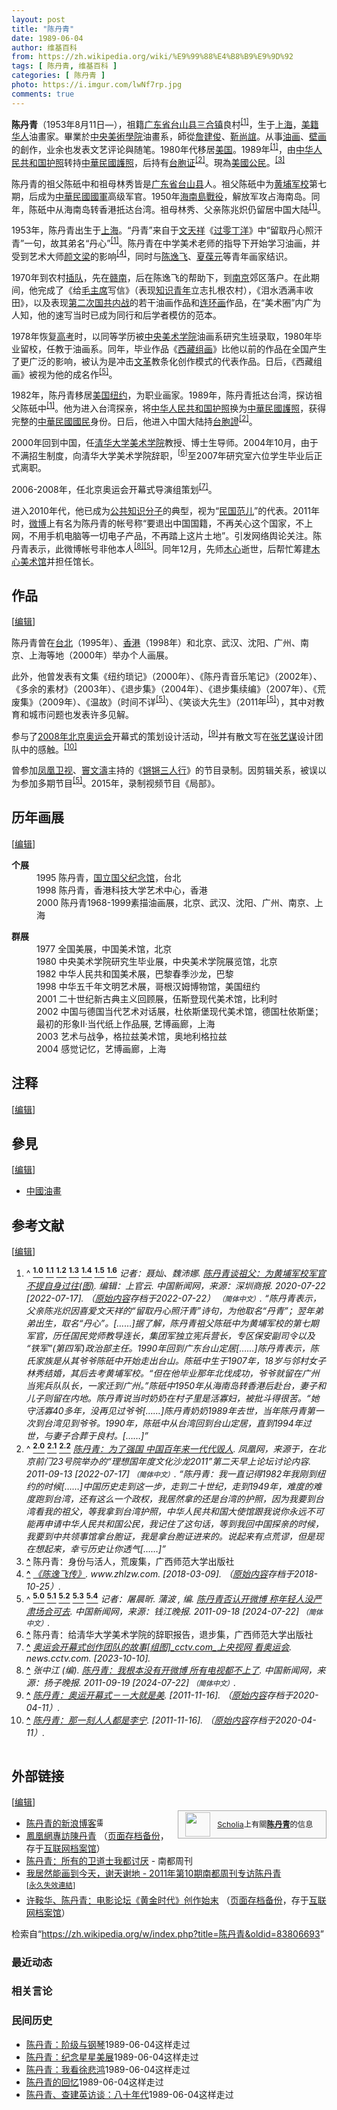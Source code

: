 ```yaml
---
layout: post
title: "陈丹青"
date: 1989-06-04
author: 维基百科
from: https://zh.wikipedia.org/wiki/%E9%99%88%E4%B8%B9%E9%9D%92
tags: [ 陈丹青, 维基百科 ]
categories: [ 陈丹青 ]
photo: https://i.imgur.com/lwNf7rp.jpg
comments: true
---
```

<div class="mw-content-ltr mw-parser-output" lang="zh" dir="ltr"><style data-mw-deduplicate="TemplateStyles:r83732082">.mw-parser-output .infobox-subbox{padding:0;border:none;margin:-3px;width:auto;min-width:100%;font-size:100%;clear:none;float:none;background-color:transparent}.mw-parser-output .infobox-3cols-child{margin:auto}.mw-parser-output .infobox .navbar{font-size:100%}body.skin-minerva .mw-parser-output .infobox-header,body.skin-minerva .mw-parser-output .infobox-subheader,body.skin-minerva .mw-parser-output .infobox-above,body.skin-minerva .mw-parser-output .infobox-title,body.skin-minerva .mw-parser-output .infobox-image,body.skin-minerva .mw-parser-output .infobox-full-data,body.skin-minerva .mw-parser-output .infobox-below{text-align:center}@media screen{html.skin-theme-clientpref-night .mw-parser-output .infobox-full-data:not(.notheme)>div:not(.notheme)[style]{background:#1f1f23!important;color:#f8f9fa}@media screen and (prefers-color-scheme:dark){html.skin-theme-clientpref-os .mw-parser-output .infobox-full-data:not(.notheme) div:not(.notheme){background:#1f1f23!important;color:#f8f9fa}}html.skin-theme-clientpref-night .mw-parser-output .infobox td div:not(.notheme)[style]{background:transparent!important;color:var(--color-base,#202122)}@media screen and (prefers-color-scheme:dark){html.skin-theme-clientpref-os .mw-parser-output .infobox td div:not(.notheme)[style]{background:transparent!important;color:var(--color-base,#202122)}}html.skin-theme-clientpref-night .mw-parser-output .infobox td div.NavHead:not(.notheme)[style]{background:transparent!important}}@media screen and (prefers-color-scheme:dark){html.skin-theme-clientpref-os .mw-parser-output .infobox td div.NavHead:not(.notheme)[style]{background:transparent!important}}@media(min-width:640px){body.skin--responsive .mw-parser-output .infobox-table{display:table!important}body.skin--responsive .mw-parser-output .infobox-table>caption{display:table-caption!important}body.skin--responsive .mw-parser-output .infobox-table>tbody{display:table-row-group}body.skin--responsive .mw-parser-output .infobox-table tr{display:table-row!important}body.skin--responsive .mw-parser-output .infobox-table th,body.skin--responsive .mw-parser-output .infobox-table td{padding-left:inherit;padding-right:inherit}}</style>
<p><b>陈丹青</b>（1953年8月11日<span class="useeditintro" title="Template:BLP editintro">—</span>），祖籍<a href="/wiki/%E5%B9%BF%E4%B8%9C%E7%9C%81" title="广东省">广东省</a><a href="/wiki/%E5%8F%B0%E5%B1%B1%E5%8E%BF" class="mw-redirect" title="台山县">台山县</a><a href="/wiki/%E4%B8%89%E5%90%88%E9%95%87_(%E5%8F%B0%E5%B1%B1%E5%B8%82)" title="三合镇 (台山市)">三合镇</a>良村<sup id="cite_ref-a1_1-2" class="reference"><a href="#cite_note-a1-1"><span class="cite-bracket">[</span>1<span class="cite-bracket">]</span></a></sup>，生于<a href="/wiki/%E4%B8%8A%E6%B5%B7" class="mw-redirect" title="上海">上海</a>，<a href="/wiki/%E5%8D%8E%E8%A3%94%E7%BE%8E%E5%9B%BD%E4%BA%BA" title="华裔美国人">美籍华人</a>油畫家。畢業於<a href="/wiki/%E4%B8%AD%E5%A4%AE%E7%BE%8E%E8%A1%93%E5%AD%B8%E9%99%A2" class="mw-redirect" title="中央美術學院">中央美術學院</a>油畫系，師從<a href="/wiki/%E8%A9%B9%E5%BB%BA%E4%BF%8A" title="詹建俊">詹建俊</a>、<a href="/wiki/%E9%9D%B3%E5%B0%9A%E8%AA%BC" class="mw-redirect" title="靳尚誼">靳尚誼</a>。从事<a href="/wiki/%E6%B2%B9%E7%94%BB" title="油画">油画</a>、<a href="/wiki/%E5%A3%81%E7%94%BB" class="mw-redirect" title="壁画">壁画</a>的創作，业余也发表文艺评论與随笔。1980年代移居<a href="/wiki/%E7%BE%8E%E5%9B%BD" title="美国">美国</a>。1989年<sup id="cite_ref-a1_1-3" class="reference"><a href="#cite_note-a1-1"><span class="cite-bracket">[</span>1<span class="cite-bracket">]</span></a></sup>，由<a href="/wiki/%E4%B8%AD%E5%8D%8E%E4%BA%BA%E6%B0%91%E5%85%B1%E5%92%8C%E5%9B%BD%E6%8A%A4%E7%85%A7" title="中华人民共和国护照">中华人民共和国护照</a>转持<a href="/wiki/%E4%B8%AD%E8%8F%AF%E6%B0%91%E5%9C%8B%E8%AD%B7%E7%85%A7" title="中華民國護照">中華民國護照</a>，后持有<a href="/wiki/%E5%8F%B0%E7%81%A3%E5%B1%85%E6%B0%91%E4%BE%86%E5%BE%80%E5%A4%A7%E9%99%B8%E9%80%9A%E8%A1%8C%E8%AD%89" title="台灣居民來往大陸通行證">台胞证</a><sup id="cite_ref-a2_2-1" class="reference"><a href="#cite_note-a2-2"><span class="cite-bracket">[</span>2<span class="cite-bracket">]</span></a></sup>。現為<a href="/wiki/%E7%BE%8E%E5%9B%BD%E5%85%AC%E6%B0%91" title="美国公民">美國公民</a>。<sup id="cite_ref-3" class="reference"><a href="#cite_note-3"><span class="cite-bracket">[</span>3<span class="cite-bracket">]</span></a></sup>
</p>
<meta property="mw:PageProp/toc">
<div class="mw-heading mw-heading2"></div>
<p>陈丹青的祖父陈砥中和祖母林秀皆是<a href="/wiki/%E5%B9%BF%E4%B8%9C%E7%9C%81" title="广东省">广东省</a><a href="/wiki/%E5%8F%B0%E5%B1%B1%E5%8E%BF" class="mw-redirect" title="台山县">台山县</a>人。祖父陈砥中为<a href="/wiki/%E9%BB%84%E5%9F%94%E5%86%9B%E6%A0%A1" class="mw-redirect" title="黄埔军校">黄埔军校</a>第七期，后成为<a href="/wiki/%E4%B8%AD%E8%8F%AF%E6%B0%91%E5%9C%8B%E5%9C%8B%E8%BB%8D" title="中華民國國軍">中華民國國軍</a>高级军官。1950年<a href="/wiki/%E6%B5%B7%E5%8D%97%E5%B3%B6%E6%88%B0%E5%BD%B9" title="海南島戰役">海南島戰役</a>，解放军攻占海南岛。同年，陈砥中从海南岛转香港抵达台湾。祖母林秀、父亲陈兆炽仍留居中国大陆<sup id="cite_ref-a1_1-4" class="reference"><a href="#cite_note-a1-1"><span class="cite-bracket">[</span>1<span class="cite-bracket">]</span></a></sup>。
</p><p>1953年，陈丹青出生于<a href="/wiki/%E4%B8%8A%E6%B5%B7" class="mw-redirect" title="上海">上海</a>。“丹青”来自于<a href="/wiki/%E6%96%87%E5%A4%A9%E7%A5%A5" title="文天祥">文天祥</a>《<a href="/wiki/%E8%BF%87%E9%9B%B6%E4%B8%81%E6%B4%8B" title="过零丁洋">过零丁洋</a>》中“留取丹心照汗青”一句，故其弟名“丹心”<sup id="cite_ref-a1_1-5" class="reference"><a href="#cite_note-a1-1"><span class="cite-bracket">[</span>1<span class="cite-bracket">]</span></a></sup>。陈丹青在中学美术老师的指导下开始学习油画，并受到艺术大师<a href="/wiki/%E9%A1%8F%E6%96%87%E6%A8%91" title="顏文樑">颜文梁</a>的影响<sup id="cite_ref-:0_4-0" class="reference"><a href="#cite_note-:0-4"><span class="cite-bracket">[</span>4<span class="cite-bracket">]</span></a></sup>，同时与<a href="/wiki/%E9%99%88%E9%80%B8%E9%A3%9E" title="陈逸飞">陈逸飞</a>、<a href="/w/index.php?title=%E5%A4%8F%E8%91%86%E5%85%83&amp;action=edit&amp;redlink=1" class="new" title="夏葆元（页面不存在）">夏葆元</a>等青年画家结识。
</p><p>1970年到农村<a href="/wiki/%E4%B8%8A%E5%B1%B1%E4%B8%8B%E9%84%89%E9%81%8B%E5%8B%95" class="mw-redirect" title="上山下鄉運動">插队</a>，先在<a href="/wiki/%E8%B5%A3%E5%8D%97" class="mw-redirect" title="赣南">赣南</a>，后在陈逸飞的帮助下，到<a href="/wiki/%E5%8D%97%E4%BA%AC" class="mw-redirect" title="南京">南京</a>郊区落户。在此期间，他完成了《给<a href="/wiki/%E6%AF%9B%E4%B8%BB%E5%B8%AD" class="mw-redirect" title="毛主席">毛主席</a>写信》（表现<a href="/wiki/%E7%9F%A5%E8%AF%86%E9%9D%92%E5%B9%B4" title="知识青年">知识青年</a>立志扎根农村），《泪水洒满丰收田》，以及表现<a href="/wiki/%E7%AC%AC%E4%BA%8C%E6%AC%A1%E5%9B%BD%E5%85%B1%E5%86%85%E6%88%98" title="第二次国共内战">第二次国共内战</a>的若干油画作品和<a href="/wiki/%E8%BF%9E%E7%8E%AF%E7%94%BB" title="连环画">连环画</a>作品，在“美术圈”内广为人知，他的速写当时已成为同行和后学者模仿的范本。
</p><p>1978年恢复<a href="/wiki/%E6%99%AE%E9%80%9A%E9%AB%98%E7%AD%89%E5%AD%A6%E6%A0%A1%E6%8B%9B%E7%94%9F%E5%85%A8%E5%9B%BD%E7%BB%9F%E4%B8%80%E8%80%83%E8%AF%95" title="普通高等学校招生全国统一考试">高考</a>时，以同等学历被<a href="/wiki/%E4%B8%AD%E5%A4%AE%E7%BE%8E%E6%9C%AF%E5%AD%A6%E9%99%A2" title="中央美术学院">中央美术学院</a>油画系研究生班录取，1980年毕业留校，任教于油画系。同年，毕业作品《<a href="/wiki/%E8%A5%BF%E8%97%8F%E7%BB%84%E7%94%BB" title="西藏组画">西藏组画</a>》比他以前的作品在全国产生了更广泛的影响，被认为是冲击<a href="/wiki/%E6%96%87%E9%9D%A9" class="mw-redirect" title="文革">文革</a>教条化创作模式的代表作品。日后，《西藏组画》被视为他的成名作<sup id="cite_ref-a3_5-0" class="reference"><a href="#cite_note-a3-5"><span class="cite-bracket">[</span>5<span class="cite-bracket">]</span></a></sup>。
</p><p>1982年，陈丹青移居<a href="/wiki/%E7%BE%8E%E5%9B%BD" title="美国">美国</a><a href="/wiki/%E7%BA%BD%E7%BA%A6" title="纽约">纽约</a>，为职业画家。1989年，陈丹青抵达台湾，探访祖父陈砥中<sup id="cite_ref-a1_1-6" class="reference"><a href="#cite_note-a1-1"><span class="cite-bracket">[</span>1<span class="cite-bracket">]</span></a></sup>。他为进入台湾探亲，将<a href="/wiki/%E4%B8%AD%E5%8D%8E%E4%BA%BA%E6%B0%91%E5%85%B1%E5%92%8C%E5%9B%BD%E6%8A%A4%E7%85%A7" title="中华人民共和国护照">中华人民共和国护照</a>换为<a href="/wiki/%E4%B8%AD%E8%8F%AF%E6%B0%91%E5%9C%8B%E8%AD%B7%E7%85%A7" title="中華民國護照">中華民國護照</a>，获得完整的<a href="/wiki/%E4%B8%AD%E8%8F%AF%E6%B0%91%E5%9C%8B%E5%9C%8B%E6%B0%91" title="中華民國國民">中華民國國民</a>身份。日后，他进入中国大陆持<a href="/wiki/%E5%8F%B0%E8%83%9E%E8%AD%89" class="mw-redirect" title="台胞證">台胞證</a><sup id="cite_ref-a2_2-2" class="reference"><a href="#cite_note-a2-2"><span class="cite-bracket">[</span>2<span class="cite-bracket">]</span></a></sup>。
</p><p>2000年回到中国，任<a href="/wiki/%E6%B8%85%E5%8D%8E%E5%A4%A7%E5%AD%A6%E7%BE%8E%E6%9C%AF%E5%AD%A6%E9%99%A2" title="清华大学美术学院">清华大学美术学院</a>教授、博士生导师。2004年10月，由于不满招生制度，向清华大学美术学院辞职，<sup id="cite_ref-6" class="reference"><a href="#cite_note-6"><span class="cite-bracket">[</span>6<span class="cite-bracket">]</span></a></sup>至2007年研究室六位学生毕业后正式离职。
</p><p>2006-2008年，任北京奥运会开幕式导演组策划<sup id="cite_ref-7" class="reference"><a href="#cite_note-7"><span class="cite-bracket">[</span>7<span class="cite-bracket">]</span></a></sup>。
</p><p>进入2010年代，他已成为<a href="/wiki/%E5%85%AC%E5%85%B1%E7%9F%A5%E8%AF%86%E5%88%86%E5%AD%90" title="公共知识分子">公共知识分子</a>的典型，视为“<a href="/wiki/%E6%B0%91%E5%9B%BD%E7%83%AD" title="民国热">民国范儿</a>”的代表。2011年时，<a href="/wiki/%E6%96%B0%E6%B5%AA%E5%BE%AE%E5%8D%9A" title="新浪微博">微博</a>上有名为陈丹青的帐号称“要退出中国国籍，不再关心这个国家，不上网，不用手机电脑等一切电子产品，不再踏上这片土地”。引发网络舆论关注。陈丹青表示，此微博帐号非他本人<sup id="cite_ref-8" class="reference"><a href="#cite_note-8"><span class="cite-bracket">[</span>8<span class="cite-bracket">]</span></a></sup><sup id="cite_ref-a3_5-1" class="reference"><a href="#cite_note-a3-5"><span class="cite-bracket">[</span>5<span class="cite-bracket">]</span></a></sup>。同年12月，先师<a href="/wiki/%E6%9C%A8%E5%BF%83" title="木心">木心</a>逝世，后帮忙筹建<a href="/wiki/%E6%9C%A8%E5%BF%83%E7%BE%8E%E6%9C%AF%E9%A6%86" title="木心美术馆">木心美术馆</a>并担任馆长。
</p>
<div class="mw-heading mw-heading2"><h2 id="作品"><span id=".E4.BD.9C.E5.93.81"></span>作品</h2><span class="mw-editsection"><span class="mw-editsection-bracket">[</span><a href="/w/index.php?title=%E9%99%88%E4%B8%B9%E9%9D%92&amp;action=edit&amp;section=2" title="编辑章节：作品"><span>编辑</span></a><span class="mw-editsection-bracket">]</span></span></div>
<p>陈丹青曾在<a href="/wiki/%E5%8F%B0%E5%8C%97" class="mw-redirect" title="台北">台北</a>（1995年）、<a href="/wiki/%E9%A6%99%E6%B8%AF" title="香港">香港</a>（1998年）和北京、武汉、沈阳、广州、南京、上海等地（2000年）举办个人画展。
</p><p>此外，他曾发表有文集《纽约琐记》（2000年）、《陈丹青音乐笔记》（2002年）、《多余的素材》（2003年）、《退步集》（2004年）、《退步集续编》（2007年）、《荒废集》（2009年）、《温故》（时间不详<sup id="cite_ref-a3_5-2" class="reference"><a href="#cite_note-a3-5"><span class="cite-bracket">[</span>5<span class="cite-bracket">]</span></a></sup>）、《笑谈大先生》（2011年<sup id="cite_ref-a3_5-3" class="reference"><a href="#cite_note-a3-5"><span class="cite-bracket">[</span>5<span class="cite-bracket">]</span></a></sup>），其中对教育和城市问题也发表许多见解。
</p><p>参与了<a href="/wiki/2008%E5%B9%B4%E5%8C%97%E4%BA%AC%E5%A5%A5%E8%BF%90%E4%BC%9A" class="mw-redirect" title="2008年北京奥运会">2008年北京奥运会</a>开幕式的策划设计活动，<sup id="cite_ref-:1_9-0" class="reference"><a href="#cite_note-:1-9"><span class="cite-bracket">[</span>9<span class="cite-bracket">]</span></a></sup>并有散文写在<a href="/wiki/%E5%BC%A0%E8%89%BA%E8%B0%8B" title="张艺谋">张艺谋</a>设计团队中的感触。<sup id="cite_ref-10" class="reference"><a href="#cite_note-10"><span class="cite-bracket">[</span>10<span class="cite-bracket">]</span></a></sup>
</p><p>曾参加<a href="/wiki/%E5%87%A4%E5%87%B0%E5%8D%AB%E8%A7%86" title="凤凰卫视">凤凰卫视</a>、<a href="/wiki/%E7%AB%87%E6%96%87%E6%BF%A4" title="竇文濤">竇文濤</a>主持的《<a href="/wiki/%E9%94%B5%E9%94%B5%E4%B8%89%E4%BA%BA%E8%A1%8C" title="锵锵三人行">锵锵三人行</a>》的节目录制。因剪辑关系，被误以为参加多期节目<sup id="cite_ref-a3_5-4" class="reference"><a href="#cite_note-a3-5"><span class="cite-bracket">[</span>5<span class="cite-bracket">]</span></a></sup>。2015年，录制视频节目《局部》。
</p>
<div class="mw-heading mw-heading2"><h2 id="历年画展"><span id=".E5.8E.86.E5.B9.B4.E7.94.BB.E5.B1.95"></span>历年画展</h2><span class="mw-editsection"><span class="mw-editsection-bracket">[</span><a href="/w/index.php?title=%E9%99%88%E4%B8%B9%E9%9D%92&amp;action=edit&amp;section=3" title="编辑章节：历年画展"><span>编辑</span></a><span class="mw-editsection-bracket">]</span></span></div>
<dl><dt><b>个展</b></dt>
<dd>1995 陈丹青，<a href="/wiki/%E5%9C%8B%E7%AB%8B%E5%9C%8B%E7%88%B6%E7%B4%80%E5%BF%B5%E9%A4%A8" title="國立國父紀念館">国立国父纪念馆</a>，台北</dd>
<dd>1998 陈丹青，香港科技大学艺术中心，香港</dd>
<dd>2000 陈丹青1968-1999素描油画展，北京、武汉、沈阳、广州、南京、上海</dd></dl>
<dl><dt><b>群展</b></dt>
<dd>1977 全国美展，中国美术馆，北京</dd>
<dd>1980 中央美术学院研究生毕业展，中央美术学院展览馆，北京</dd>
<dd>1982 中华人民共和国美术展，巴黎春季沙龙，巴黎</dd>
<dd>1998 中华五千年文明艺术展，哥根汉姆博物馆，美国纽约</dd>
<dd>2001 二十世纪新古典主义回顾展，伍斯登现代美术馆，比利时</dd>
<dd>2002 中国与德国当代艺术对话展，杜依斯堡现代美术馆，德国杜依斯堡；最初的形象Ⅱ·当代纸上作品展, 艺博画廊，上海</dd>
<dd>2003 艺术与战争，格拉兹美术馆，奥地利格拉兹</dd>
<dd>2004 感觉记忆，艺博画廊，上海</dd></dl>
<div class="mw-heading mw-heading2"><h2 id="注释"><span id=".E6.B3.A8.E9.87.8A"></span>注释</h2><span class="mw-editsection"><span class="mw-editsection-bracket">[</span><a href="/w/index.php?title=%E9%99%88%E4%B8%B9%E9%9D%92&amp;action=edit&amp;section=4" title="编辑章节：注释"><span>编辑</span></a><span class="mw-editsection-bracket">]</span></span></div>
<div id="references-NoteFoot"></div>
<div class="mw-heading mw-heading2"><h2 id="參見"><span id=".E5.8F.83.E8.A6.8B"></span>參見</h2><span class="mw-editsection"><span class="mw-editsection-bracket">[</span><a href="/w/index.php?title=%E9%99%88%E4%B8%B9%E9%9D%92&amp;action=edit&amp;section=5" title="编辑章节：參見"><span>编辑</span></a><span class="mw-editsection-bracket">]</span></span></div>
<ul><li><a href="/wiki/%E4%B8%AD%E5%9C%8B%E6%B2%B9%E7%95%AB" title="中國油畫">中國油畫</a></li></ul>
<div class="mw-heading mw-heading2"><h2 id="参考文献"><span id=".E5.8F.82.E8.80.83.E6.96.87.E7.8C.AE"></span>参考文献</h2><span class="mw-editsection"><span class="mw-editsection-bracket">[</span><a href="/w/index.php?title=%E9%99%88%E4%B8%B9%E9%9D%92&amp;action=edit&amp;section=6" title="编辑章节：参考文献"><span>编辑</span></a><span class="mw-editsection-bracket">]</span></span></div>
<div class="reflist columns references-column-count references-column-count-2" style="-moz-column-count: 2; -webkit-column-count: 2; column-count: 2; list-style-type: decimal;">
<ol class="references">
<li id="cite_note-a1-1"><span class="mw-cite-backlink">^ <a href="#cite_ref-a1_1-0"><sup><b>1.0</b></sup></a> <a href="#cite_ref-a1_1-1"><sup><b>1.1</b></sup></a> <a href="#cite_ref-a1_1-2"><sup><b>1.2</b></sup></a> <a href="#cite_ref-a1_1-3"><sup><b>1.3</b></sup></a> <a href="#cite_ref-a1_1-4"><sup><b>1.4</b></sup></a> <a href="#cite_ref-a1_1-5"><sup><b>1.5</b></sup></a> <a href="#cite_ref-a1_1-6"><sup><b>1.6</b></sup></a></span> <span class="reference-text"><cite class="citation web">记者：聂灿、魏沛娜. <a rel="nofollow" class="external text" href="https://web.archive.org/web/20220722065408/https://www.chinanews.com.cn/cul/2014/06-17/6288428.shtml">陈丹青谈祖父：为黄埔军校军官 不提自身过往(图)</a>. 编辑：上官云. 中国新闻网，来源：深圳商报. 2020-07-22 <span class="reference-accessdate"> [<span class="nowrap">2022-07-17</span>]</span>. （<a rel="nofollow" class="external text" href="https://www.chinanews.com.cn/cul/2014/06-17/6288428.shtml">原始内容</a>存档于2022-07-22） <span style="font-family: sans-serif; cursor: default; color:var(--color-subtle, #54595d); font-size: 0.8em; bottom: 0.1em; font-weight: bold;" title="连接到简体中文网页">（简体中文）</span>. <q>陈丹青表示，父亲陈兆炽因喜爱文天祥的“留取丹心照汗青”诗句，为他取名“丹青”；翌年弟弟出生，取名“丹心”。[……]据了解，陈丹青祖父陈砥中为黄埔军校的第七期军官，历任国民党师教导连长，集团军独立宪兵营长，专区保安副司令以及“铁军”(第四军)政治部主任。1990年回到广东台山定居[……]陈丹青表示，陈氏家族是从其爷爷陈砥中开始走出台山。陈砥中生于1907年，18岁与邻村女子林秀结婚，其后去考黄埔军校。“但在他毕业那年北伐成功，爷爷就留在广州当宪兵队队长，一家迁到广州。”陈砥中1950年从海南岛转香港后赴台，妻子和儿子则留在内地。陈丹青说当时奶奶在村子里是活寡妇，被批斗得很苦。“她守活寡40多年，没再见过爷爷[……]陈丹青奶奶1989年去世，当年陈丹青第一次到台湾见到爷爷。1990年，陈砥中从台湾回到台山定居，直到1994年过世，与妻子合葬于良村。[……]</q></cite><span title="ctx_ver=Z39.88-2004&amp;rfr_id=info%3Asid%2Fzh.wikipedia.org%3A%E9%99%88%E4%B8%B9%E9%9D%92&amp;rft.atitle=%E9%99%88%E4%B8%B9%E9%9D%92%E8%B0%88%E7%A5%96%E7%88%B6%EF%BC%9A%E4%B8%BA%E9%BB%84%E5%9F%94%E5%86%9B%E6%A0%A1%E5%86%9B%E5%AE%98+%E4%B8%8D%E6%8F%90%E8%87%AA%E8%BA%AB%E8%BF%87%E5%BE%80%28%E5%9B%BE%29&amp;rft.au=%E8%AE%B0%E8%80%85%EF%BC%9A%E8%81%82%E7%81%BF%E3%80%81%E9%AD%8F%E6%B2%9B%E5%A8%9C&amp;rft.date=2020-07-22&amp;rft.genre=unknown&amp;rft.jtitle=%E7%BC%96%E8%BE%91%EF%BC%9A%E4%B8%8A%E5%AE%98%E4%BA%91&amp;rft_id=https%3A%2F%2Fwww.chinanews.com.cn%2Fcul%2F2014%2F06-17%2F6288428.shtml&amp;rft_val_fmt=info%3Aofi%2Ffmt%3Akev%3Amtx%3Ajournal" class="Z3988"><span style="display:none;">&nbsp;</span></span></span>
</li>
<li id="cite_note-a2-2"><span class="mw-cite-backlink">^ <a href="#cite_ref-a2_2-0"><sup><b>2.0</b></sup></a> <a href="#cite_ref-a2_2-1"><sup><b>2.1</b></sup></a> <a href="#cite_ref-a2_2-2"><sup><b>2.2</b></sup></a></span> <span class="reference-text"><cite class="citation web"><a rel="nofollow" class="external text" href="http://culture.ifeng.com/huodong/special/lixiangguo/zuixinbaodao/detail_2011_09/13/9140786_11.shtml">陈丹青：为了强国 中国百年来一代代毁人</a>. 凤凰网，来源于，在北京前门23号院举办的“理想国年度文化沙龙2011”第二天早上论坛讨论内容. 2011-09-13 <span class="reference-accessdate"> [<span class="nowrap">2022-07-17</span>]</span> <span style="font-family: sans-serif; cursor: default; color:var(--color-subtle, #54595d); font-size: 0.8em; bottom: 0.1em; font-weight: bold;" title="连接到简体中文网页">（简体中文）</span>. <q>陈丹青：我一直记得1982年我刚到纽约的时候[……]中国历史走到这一步，走到二十世纪，走到1949年，难度的难度跑到台湾，还有这么一个政权，我居然拿的还是台湾的护照，因为我要到台湾看我的祖父，等我拿到台湾护照，中华人民共和国大使馆跟我说你永远不可能再申请中华人民共和国公民，我记住了这句话，等到我回中国探亲的时候，我要到中共领事馆拿台胞证，我是拿台胞证进来的。说起来有点荒谬，但是现在想起来，幸亏历史让你透气[……]</q></cite><span title="ctx_ver=Z39.88-2004&amp;rfr_id=info%3Asid%2Fzh.wikipedia.org%3A%E9%99%88%E4%B8%B9%E9%9D%92&amp;rft.btitle=%E9%99%88%E4%B8%B9%E9%9D%92%EF%BC%9A%E4%B8%BA%E4%BA%86%E5%BC%BA%E5%9B%BD+%E4%B8%AD%E5%9B%BD%E7%99%BE%E5%B9%B4%E6%9D%A5%E4%B8%80%E4%BB%A3%E4%BB%A3%E6%AF%81%E4%BA%BA&amp;rft.date=2011-09-13&amp;rft.genre=unknown&amp;rft.pub=%E5%87%A4%E5%87%B0%E7%BD%91%EF%BC%8C%E6%9D%A5%E6%BA%90%E4%BA%8E%EF%BC%8C%E5%9C%A8%E5%8C%97%E4%BA%AC%E5%89%8D%E9%97%A823%E5%8F%B7%E9%99%A2%E4%B8%BE%E5%8A%9E%E7%9A%84%E2%80%9C%E7%90%86%E6%83%B3%E5%9B%BD%E5%B9%B4%E5%BA%A6%E6%96%87%E5%8C%96%E6%B2%99%E9%BE%992011%E2%80%9D%E7%AC%AC%E4%BA%8C%E5%A4%A9%E6%97%A9%E4%B8%8A%E8%AE%BA%E5%9D%9B%E8%AE%A8%E8%AE%BA%E5%86%85%E5%AE%B9&amp;rft_id=http%3A%2F%2Fculture.ifeng.com%2Fhuodong%2Fspecial%2Flixiangguo%2Fzuixinbaodao%2Fdetail_2011_09%2F13%2F9140786_11.shtml&amp;rft_val_fmt=info%3Aofi%2Ffmt%3Akev%3Amtx%3Abook" class="Z3988"><span style="display:none;">&nbsp;</span></span></span>
</li>
<li id="cite_note-3"><span class="mw-cite-backlink"><b><a href="#cite_ref-3">^</a></b></span> <span class="reference-text">陈丹青：身份与活人，荒废集，广西师范大学出版社</span>
</li>
<li id="cite_note-:0-4"><span class="mw-cite-backlink"><b><a href="#cite_ref-:0_4-0">^</a></b></span> <span class="reference-text"><cite class="citation web"><a rel="nofollow" class="external text" href="https://web.archive.org/web/20181025000711/http://www.zhlzw.com/Item/67954.aspx">《陈逸飞传》</a>. www.zhlzw.com.  <span class="reference-accessdate"> [<span class="nowrap">2018-03-09</span>]</span>. （<a rel="nofollow" class="external text" href="http://www.zhlzw.com/Item/67954.aspx">原始内容</a>存档于2018-10-25）.</cite><span title="ctx_ver=Z39.88-2004&amp;rfr_id=info%3Asid%2Fzh.wikipedia.org%3A%E9%99%88%E4%B8%B9%E9%9D%92&amp;rft.atitle=%E3%80%8A%E9%99%88%E9%80%B8%E9%A3%9E%E4%BC%A0%E3%80%8B&amp;rft.genre=unknown&amp;rft.jtitle=www.zhlzw.com&amp;rft_id=http%3A%2F%2Fwww.zhlzw.com%2FItem%2F67954.aspx&amp;rft_val_fmt=info%3Aofi%2Ffmt%3Akev%3Amtx%3Ajournal" class="Z3988"><span style="display:none;">&nbsp;</span></span></span>
</li>
<li id="cite_note-a3-5"><span class="mw-cite-backlink">^ <a href="#cite_ref-a3_5-0"><sup><b>5.0</b></sup></a> <a href="#cite_ref-a3_5-1"><sup><b>5.1</b></sup></a> <a href="#cite_ref-a3_5-2"><sup><b>5.2</b></sup></a> <a href="#cite_ref-a3_5-3"><sup><b>5.3</b></sup></a> <a href="#cite_ref-a3_5-4"><sup><b>5.4</b></sup></a></span> <span class="reference-text"><cite class="citation web">记者：屠晨昕. 蒲波 , 编. <a rel="nofollow" class="external text" href="https://www.chinanews.com.cn/cul/2011/09-18/3335214.shtml">陈丹青否认开微博 称年轻人没严肃场合可去</a>. 中国新闻网，来源：钱江晚报. 2011-09-18 <span class="reference-accessdate"> [<span class="nowrap">2024-07-22</span>]</span> <span style="font-family: sans-serif; cursor: default; color:var(--color-subtle, #54595d); font-size: 0.8em; bottom: 0.1em; font-weight: bold;" title="连接到简体中文网页">（简体中文）</span>.</cite><span title="ctx_ver=Z39.88-2004&amp;rfr_id=info%3Asid%2Fzh.wikipedia.org%3A%E9%99%88%E4%B8%B9%E9%9D%92&amp;rft.au=%E8%AE%B0%E8%80%85%EF%BC%9A%E5%B1%A0%E6%99%A8%E6%98%95&amp;rft.btitle=%E9%99%88%E4%B8%B9%E9%9D%92%E5%90%A6%E8%AE%A4%E5%BC%80%E5%BE%AE%E5%8D%9A+%E7%A7%B0%E5%B9%B4%E8%BD%BB%E4%BA%BA%E6%B2%A1%E4%B8%A5%E8%82%83%E5%9C%BA%E5%90%88%E5%8F%AF%E5%8E%BB&amp;rft.date=2011-09-18&amp;rft.genre=unknown&amp;rft.pub=%E4%B8%AD%E5%9B%BD%E6%96%B0%E9%97%BB%E7%BD%91%EF%BC%8C%E6%9D%A5%E6%BA%90%EF%BC%9A%E9%92%B1%E6%B1%9F%E6%99%9A%E6%8A%A5&amp;rft_id=https%3A%2F%2Fwww.chinanews.com.cn%2Fcul%2F2011%2F09-18%2F3335214.shtml&amp;rft_val_fmt=info%3Aofi%2Ffmt%3Akev%3Amtx%3Abook" class="Z3988"><span style="display:none;">&nbsp;</span></span></span>
</li>
<li id="cite_note-6"><span class="mw-cite-backlink"><b><a href="#cite_ref-6">^</a></b></span> <span class="reference-text">陈丹青：给清华大学美术学院的辞职报告，退步集，广西师范大学出版社</span>
</li>
<li id="cite_note-7"><span class="mw-cite-backlink"><b><a href="#cite_ref-7">^</a></b></span> <span class="reference-text"><cite class="citation web"><a rel="nofollow" class="external text" href="http://news.cctv.com/china/20080810/102653_1.shtml">奥运会开幕式创作团队的故事[组图]_cctv.com_上央视网 看奥运会</a>. news.cctv.com.  <span class="reference-accessdate"> [<span class="nowrap">2023-10-10</span>]</span>.</cite><span title="ctx_ver=Z39.88-2004&amp;rfr_id=info%3Asid%2Fzh.wikipedia.org%3A%E9%99%88%E4%B8%B9%E9%9D%92&amp;rft.atitle=%E5%A5%A5%E8%BF%90%E4%BC%9A%E5%BC%80%E5%B9%95%E5%BC%8F%E5%88%9B%E4%BD%9C%E5%9B%A2%E9%98%9F%E7%9A%84%E6%95%85%E4%BA%8B%5B%E7%BB%84%E5%9B%BE%5D_cctv.com_%E4%B8%8A%E5%A4%AE%E8%A7%86%E7%BD%91+%E7%9C%8B%E5%A5%A5%E8%BF%90%E4%BC%9A&amp;rft.genre=unknown&amp;rft.jtitle=news.cctv.com&amp;rft_id=http%3A%2F%2Fnews.cctv.com%2Fchina%2F20080810%2F102653_1.shtml&amp;rft_val_fmt=info%3Aofi%2Ffmt%3Akev%3Amtx%3Ajournal" class="Z3988"><span style="display:none;">&nbsp;</span></span></span>
</li>
<li id="cite_note-8"><span class="mw-cite-backlink"><b><a href="#cite_ref-8">^</a></b></span> <span class="reference-text"><cite class="citation web">张中江 (编). <a rel="nofollow" class="external text" href="https://www.chinanews.com.cn/cul/2011/09-19/3336052.shtml">陈丹青：我根本没有开微博 所有电视都不上了</a>. 中国新闻网，来源：扬子晚报. 2011-09-19 <span class="reference-accessdate"> [<span class="nowrap">2024-07-22</span>]</span> <span style="font-family: sans-serif; cursor: default; color:var(--color-subtle, #54595d); font-size: 0.8em; bottom: 0.1em; font-weight: bold;" title="连接到简体中文网页">（简体中文）</span>.</cite><span title="ctx_ver=Z39.88-2004&amp;rfr_id=info%3Asid%2Fzh.wikipedia.org%3A%E9%99%88%E4%B8%B9%E9%9D%92&amp;rft.au=%E5%BC%A0%E4%B8%AD%E6%B1%9F&amp;rft.btitle=%E9%99%88%E4%B8%B9%E9%9D%92%EF%BC%9A%E6%88%91%E6%A0%B9%E6%9C%AC%E6%B2%A1%E6%9C%89%E5%BC%80%E5%BE%AE%E5%8D%9A+%E6%89%80%E6%9C%89%E7%94%B5%E8%A7%86%E9%83%BD%E4%B8%8D%E4%B8%8A%E4%BA%86&amp;rft.date=2011-09-19&amp;rft.genre=unknown&amp;rft.pub=%E4%B8%AD%E5%9B%BD%E6%96%B0%E9%97%BB%E7%BD%91%EF%BC%8C%E6%9D%A5%E6%BA%90%EF%BC%9A%E6%89%AC%E5%AD%90%E6%99%9A%E6%8A%A5&amp;rft_id=https%3A%2F%2Fwww.chinanews.com.cn%2Fcul%2F2011%2F09-19%2F3336052.shtml&amp;rft_val_fmt=info%3Aofi%2Ffmt%3Akev%3Amtx%3Abook" class="Z3988"><span style="display:none;">&nbsp;</span></span></span>
</li>
<li id="cite_note-:1-9"><span class="mw-cite-backlink"><b><a href="#cite_ref-:1_9-0">^</a></b></span> <span class="reference-text"><cite class="citation web"><a rel="nofollow" class="external text" href="https://web.archive.org/web/20200411142807/http://www.infzm.com/content/15927">陈丹青：奥运开幕式－－大就是美</a>.  <span class="reference-accessdate"> [<span class="nowrap">2011-11-16</span>]</span>. （<a rel="nofollow" class="external text" href="http://www.infzm.com/content/15927">原始内容</a>存档于2020-04-11）.</cite><span title="ctx_ver=Z39.88-2004&amp;rfr_id=info%3Asid%2Fzh.wikipedia.org%3A%E9%99%88%E4%B8%B9%E9%9D%92&amp;rft.btitle=%E9%99%88%E4%B8%B9%E9%9D%92%EF%BC%9A%E5%A5%A5%E8%BF%90%E5%BC%80%E5%B9%95%E5%BC%8F%EF%BC%8D%EF%BC%8D%E5%A4%A7%E5%B0%B1%E6%98%AF%E7%BE%8E&amp;rft.genre=unknown&amp;rft_id=http%3A%2F%2Fwww.infzm.com%2Fcontent%2F15927&amp;rft_val_fmt=info%3Aofi%2Ffmt%3Akev%3Amtx%3Abook" class="Z3988"><span style="display:none;">&nbsp;</span></span></span>
</li>
<li id="cite_note-10"><span class="mw-cite-backlink"><b><a href="#cite_ref-10">^</a></b></span> <span class="reference-text"><cite class="citation web"><a rel="nofollow" class="external text" href="https://web.archive.org/web/20200411142834/http://www.infzm.com/content/15920">陈丹青：那一刻人人都是李宁</a>.  <span class="reference-accessdate"> [<span class="nowrap">2011-11-16</span>]</span>. （<a rel="nofollow" class="external text" href="http://www.infzm.com/content/15920">原始内容</a>存档于2020-04-11）.</cite><span title="ctx_ver=Z39.88-2004&amp;rfr_id=info%3Asid%2Fzh.wikipedia.org%3A%E9%99%88%E4%B8%B9%E9%9D%92&amp;rft.btitle=%E9%99%88%E4%B8%B9%E9%9D%92%EF%BC%9A%E9%82%A3%E4%B8%80%E5%88%BB%E4%BA%BA%E4%BA%BA%E9%83%BD%E6%98%AF%E6%9D%8E%E5%AE%81&amp;rft.genre=unknown&amp;rft_id=http%3A%2F%2Fwww.infzm.com%2Fcontent%2F15920&amp;rft_val_fmt=info%3Aofi%2Ffmt%3Akev%3Amtx%3Abook" class="Z3988"><span style="display:none;">&nbsp;</span></span></span>
</li>
</ol></div>
<div class="mw-heading mw-heading2"><h2 id="外部链接"><span id=".E5.A4.96.E9.83.A8.E9.93.BE.E6.8E.A5"></span>外部链接</h2><span class="mw-editsection"><span class="mw-editsection-bracket">[</span><a href="/w/index.php?title=%E9%99%88%E4%B8%B9%E9%9D%92&amp;action=edit&amp;section=7" title="编辑章节：外部链接"><span>编辑</span></a><span class="mw-editsection-bracket">]</span></span></div>
<style data-mw-deduplicate="TemplateStyles:r82655521">.mw-parser-output .side-box{margin:4px 0;box-sizing:border-box;border:1px solid #aaa;font-size:88%;line-height:1.25em;background-color:#f9f9f9;display:flow-root}.mw-parser-output .side-box-abovebelow,.mw-parser-output .side-box-text{padding:0.25em 0.9em}.mw-parser-output .side-box-image{padding:2px 0 2px 0.9em;text-align:center}.mw-parser-output .side-box-imageright{padding:2px 0.9em 2px 0;text-align:center}@media(min-width:500px){.mw-parser-output .side-box-flex{display:flex;align-items:center}.mw-parser-output .side-box-text{flex:1}}@media(min-width:720px){.mw-parser-output .side-box{width:238px}.mw-parser-output .side-box-right{clear:right;float:right;margin-left:1em}.mw-parser-output .side-box-left{margin-right:1em}}</style><div class="side-box metadata side-box-right"><style data-mw-deduplicate="TemplateStyles:r82655520">.mw-parser-output .plainlist ol,.mw-parser-output .plainlist ul{line-height:inherit;list-style:none;margin:0;padding:0}.mw-parser-output .plainlist ol li,.mw-parser-output .plainlist ul li{margin-bottom:0}</style>
<div class="side-box-flex">
<div class="side-box-image"><span class="noviewer" typeof="mw:File"><span><img alt="" src="//upload.wikimedia.org/wikipedia/commons/thumb/3/32/Scholia_logo.svg/40px-Scholia_logo.svg.png" decoding="async" width="40" height="39" class="mw-file-element" srcset="//upload.wikimedia.org/wikipedia/commons/thumb/3/32/Scholia_logo.svg/60px-Scholia_logo.svg.png 1.5x, //upload.wikimedia.org/wikipedia/commons/thumb/3/32/Scholia_logo.svg/80px-Scholia_logo.svg.png 2x" data-file-width="107" data-file-height="104"></span></span></div>
<div class="side-box-text plainlist"><a href="https://www.wikidata.org/wiki/Wikidata:Scholia/zh" class="extiw" title="d:Wikidata:Scholia/zh">Scholia</a>上有關<b><a href="https://iw.toolforge.org/scholia/author/Q8933393" class="extiw" title="toolforge:scholia/author/Q8933393">陈丹青</a></b>的信息</div></div>
</div>
<ul><li><a rel="nofollow" class="external text" href="http://blog.sina.com.cn/1197379084">陈丹青的新浪博客</a><span class="skin-invert" typeof="mw:File"><span title="需註冊"><img alt="需註冊" src="//upload.wikimedia.org/wikipedia/commons/thumb/d/d6/Lock-gray-alt-2.svg/10px-Lock-gray-alt-2.svg.png" decoding="async" width="10" height="16" class="mw-file-element" srcset="//upload.wikimedia.org/wikipedia/commons/thumb/d/d6/Lock-gray-alt-2.svg/15px-Lock-gray-alt-2.svg.png 1.5x, //upload.wikimedia.org/wikipedia/commons/thumb/d/d6/Lock-gray-alt-2.svg/20px-Lock-gray-alt-2.svg.png 2x" data-file-width="512" data-file-height="813"></span></span></li>
<li><a rel="nofollow" class="external text" href="http://ent.ifeng.com/fcd/chendanqing/">鳳凰網專訪陳丹青</a> （<a rel="nofollow" class="external text" href="//web.archive.org/web/20200411142815/http://ent.ifeng.com/fcd/chendanqing/">页面存档备份</a>，存于<a href="/wiki/%E4%BA%92%E8%81%94%E7%BD%91%E6%A1%A3%E6%A1%88%E9%A6%86" title="互联网档案馆">互联网档案馆</a>）</li>
<li><a rel="nofollow" class="external text" href="https://web.archive.org/web/20120110232840/http://past.nbweekly.com/Print/Article/596_0.shtml">陈丹青：所有的卫道士我都讨厌</a> - 南都周刊</li>
<li><a rel="nofollow" class="external text" href="http://news.xqnwh.com/2011/0324/439.html">我居然能画到今天，谢天谢地 - 2011年第10期南都周刊专访陈丹青</a><sup class="noprint Inline-Template"><span style="white-space: nowrap;">[<a href="/wiki/Wikipedia:%E5%A4%B1%E6%95%88%E9%93%BE%E6%8E%A5" title="Wikipedia:失效链接"><span title="自2018年5月失效">永久失效連結</span></a>]</span></sup></li>
<li><a rel="nofollow" class="external text" href="http://v.163.com/movie/2012/12/T/D/M8IIIQJAD_M9VMTBUTD.html">许鞍华、陈丹青：电影论坛《黄金时代》创作始末</a> （<a rel="nofollow" class="external text" href="//web.archive.org/web/20200411142825/http://v.163.com/movie/2012/12/T/D/M8IIIQJAD_M9VMTBUTD.html">页面存档备份</a>，存于<a href="/wiki/%E4%BA%92%E8%81%94%E7%BD%91%E6%A1%A3%E6%A1%88%E9%A6%86" title="互联网档案馆">互联网档案馆</a>）</li></ul>
<div class="navbox-styles"><style data-mw-deduplicate="TemplateStyles:r84244121">.mw-parser-output .hlist dl,.mw-parser-output .hlist ol,.mw-parser-output .hlist ul{margin:0;padding:0}.mw-parser-output .hlist dd,.mw-parser-output .hlist dt,.mw-parser-output .hlist li{margin:0;display:inline}.mw-parser-output .hlist.inline,.mw-parser-output .hlist.inline dl,.mw-parser-output .hlist.inline ol,.mw-parser-output .hlist.inline ul,.mw-parser-output .hlist dl dl,.mw-parser-output .hlist dl ol,.mw-parser-output .hlist dl ul,.mw-parser-output .hlist ol dl,.mw-parser-output .hlist ol ol,.mw-parser-output .hlist ol ul,.mw-parser-output .hlist ul dl,.mw-parser-output .hlist ul ol,.mw-parser-output .hlist ul ul{display:inline}.mw-parser-output .hlist .mw-empty-li{display:none}.mw-parser-output .hlist dt::after{content:" :"}.mw-parser-output .hlist dd::after,.mw-parser-output .hlist li::after{content:" · ";font-weight:bold}.mw-parser-output .hlist-pipe dd::after,.mw-parser-output .hlist-pipe li::after{content:" | ";font-weight:normal}.mw-parser-output .hlist-hyphen dd::after,.mw-parser-output .hlist-hyphen li::after{content:" - ";font-weight:normal}.mw-parser-output .hlist-comma dd::after,.mw-parser-output .hlist-comma li::after{content:"、";font-weight:normal}.mw-parser-output .hlist dd:last-child::after,.mw-parser-output .hlist dt:last-child::after,.mw-parser-output .hlist li:last-child::after{content:none}.mw-parser-output .hlist dd dd:first-child::before,.mw-parser-output .hlist dd dt:first-child::before,.mw-parser-output .hlist dd li:first-child::before,.mw-parser-output .hlist dt dd:first-child::before,.mw-parser-output .hlist dt dt:first-child::before,.mw-parser-output .hlist dt li:first-child::before,.mw-parser-output .hlist li dd:first-child::before,.mw-parser-output .hlist li dt:first-child::before,.mw-parser-output .hlist li li:first-child::before{content:"（";font-weight:normal}.mw-parser-output .hlist dd dd:last-child::after,.mw-parser-output .hlist dd dt:last-child::after,.mw-parser-output .hlist dd li:last-child::after,.mw-parser-output .hlist dt dd:last-child::after,.mw-parser-output .hlist dt dt:last-child::after,.mw-parser-output .hlist dt li:last-child::after,.mw-parser-output .hlist li dd:last-child::after,.mw-parser-output .hlist li dt:last-child::after,.mw-parser-output .hlist li li:last-child::after{content:"）";font-weight:normal}.mw-parser-output .hlist ol{counter-reset:listitem}.mw-parser-output .hlist ol>li{counter-increment:listitem}.mw-parser-output .hlist ol>li::before{content:" "counter(listitem)"\a0 "}.mw-parser-output .hlist dd ol>li:first-child::before,.mw-parser-output .hlist dt ol>li:first-child::before,.mw-parser-output .hlist li ol>li:first-child::before{content:"（"counter(listitem)"\a0 "}.mw-parser-output ul.cslist,.mw-parser-output ul.sslist{margin:0;padding:0;display:inline-block;list-style:none}.mw-parser-output .cslist li,.mw-parser-output .sslist li{margin:0;display:inline-block}.mw-parser-output .cslist li::after{content:"，"}.mw-parser-output .sslist li::after{content:"；"}.mw-parser-output .cslist li:last-child::after,.mw-parser-output .sslist li:last-child::after{content:none}</style><style data-mw-deduplicate="TemplateStyles:r83790635">.mw-parser-output .navbox{box-sizing:border-box;border:1px solid #a2a9b1;width:100%;clear:both;font-size:88%;text-align:center;padding:1px;margin:1em auto 0}.mw-parser-output .navbox .navbox{margin-top:0}.mw-parser-output .navbox+.navbox,.mw-parser-output .navbox+.navbox-styles+.navbox{margin-top:-1px}.mw-parser-output .navbox-inner,.mw-parser-output .navbox-subgroup{width:100%}.mw-parser-output .navbox-group,.mw-parser-output .navbox-title,.mw-parser-output .navbox-abovebelow{text-align:center;padding-left:1em;padding-right:1em}.mw-parser-output .navbox-group{white-space:nowrap;text-align:right}.mw-parser-output .navbox,.mw-parser-output .navbox-subgroup{background-color:#fdfdfd}.mw-parser-output .navbox-list{border-color:#fdfdfd}.mw-parser-output .navbox-list-with-group{text-align:left;border-left-width:2px;border-left-style:solid}.mw-parser-output tr+tr>.navbox-abovebelow,.mw-parser-output tr+tr>.navbox-group,.mw-parser-output tr+tr>.navbox-image,.mw-parser-output tr+tr>.navbox-list{border-top:2px solid #fdfdfd}.mw-parser-output .navbox-title{background-color:#ccf;position:relative}.mw-parser-output .navbox-abovebelow,.mw-parser-output .navbox-group,.mw-parser-output .navbox-subgroup .navbox-title{background-color:#ddf}.mw-parser-output .navbox-subgroup .navbox-group,.mw-parser-output .navbox-subgroup .navbox-abovebelow{background-color:#e6e6ff}.mw-parser-output .navbox-even{background-color:#f7f7f7}.mw-parser-output .navbox-odd{background-color:transparent}.mw-parser-output .navbox .hlist td dl,.mw-parser-output .navbox .hlist td ol,.mw-parser-output .navbox .hlist td ul,.mw-parser-output .navbox td.hlist dl,.mw-parser-output .navbox td.hlist ol,.mw-parser-output .navbox td.hlist ul{padding:0.125em 0}.mw-parser-output .navbox .navbar{display:block;font-size:100%}.mw-parser-output .navbox-title .navbar{float:left;text-align:left;margin-right:0.5em;width:auto;padding-left:0.2em;position:absolute;left:1em}.mw-parser-output .navbox .mw-collapsible-toggle{margin-left:0.5em;position:absolute;right:1em}body.skin--responsive .mw-parser-output .navbox-image img{max-width:none!important}@media print{body.ns-0 .mw-parser-output .navbox{display:none!important}}</style></div>
<div class="navbox-styles"><link rel="mw-deduplicated-inline-style" href="mw-data:TemplateStyles:r84244121"><link rel="mw-deduplicated-inline-style" href="mw-data:TemplateStyles:r83790635"></div>
<!-- 
NewPP limit report
Parsed by mw‐web.codfw.main‐65557754b9‐bv4q7
Cached time: 20240917151008
Cache expiry: 2592000
Reduced expiry: false
Complications: [show‐toc]
CPU time usage: 0.670 seconds
Real time usage: 0.815 seconds
Preprocessor visited node count: 4065/1000000
Post‐expand include size: 63361/2097152 bytes
Template argument size: 4431/2097152 bytes
Highest expansion depth: 28/100
Expensive parser function count: 18/500
Unstrip recursion depth: 0/20
Unstrip post‐expand size: 35529/5000000 bytes
Lua time usage: 0.305/10.000 seconds
Lua memory usage: 4728895/52428800 bytes
Number of Wikibase entities loaded: 1/400
-->
<!--
Transclusion expansion time report (%,ms,calls,template)
100.00%  704.512      1 -total
 31.39%  221.129      1 Template:Infobox_Person
 24.62%  173.461      1 Template:Infobox_person/core
 22.10%  155.713      1 Template:Infobox
 17.74%  124.993      4 Template:Navbox
 17.26%  121.574      1 Template:中央美术学院油画系78级研究生班
 17.04%  120.059      1 Template:Reflist
 12.65%   89.151      8 Template:Cite_web
  9.48%   66.811      1 Template:Dead_link
  8.73%   61.532      1 Template:Fix
-->

<!-- Saved in parser cache with key zhwiki:pcache:idhash:788854-0!canonical!zh and timestamp 20240917151008 and revision id 83806693. Rendering was triggered because: page-view
 -->
</div><!--esi <esi:include src="/esitest-fa8a495983347898/content" /> --><noscript><img src="https://login.wikimedia.org/wiki/Special:CentralAutoLogin/start?type=1x1" alt="" width="1" height="1" style="border: none; position: absolute;"></noscript>
<div class="printfooter" data-nosnippet="">检索自“<a dir="ltr" href="https://zh.wikipedia.org/w/index.php?title=陈丹青&amp;oldid=83806693">https://zh.wikipedia.org/w/index.php?title=陈丹青&amp;oldid=83806693</a>”</div><div id="recent-news"><h3>最近动态</h3><ul></ul></div><div id="open-opinion"><h3>相关言论</h3><ul></ul></div><div id="mjls-record"><h3>民间历史</h3><ul><li><a href="https://nodebe4.github.io/mjlsh/1989-06-04/%E9%99%88%E4%B8%B9%E9%9D%92-%E9%98%B6%E7%BA%A7%E4%B8%8E%E9%92%A2%E7%90%B4/" title="陈丹青">陈丹青：阶级与钢琴</a><time>1989-06-04</time><a class="tag">这样走过</a></li>
<li><a href="https://nodebe4.github.io/mjlsh/1989-06-04/%E9%99%88%E4%B8%B9%E9%9D%92-%E7%BA%AA%E5%BF%B5%E6%98%9F%E6%98%9F%E7%BE%8E%E5%B1%95/" title="陈丹青">陈丹青：纪念星星美展</a><time>1989-06-04</time><a class="tag">这样走过</a></li>
<li><a href="https://nodebe4.github.io/mjlsh/1989-06-04/%E9%99%88%E4%B8%B9%E9%9D%92-%E6%88%91%E7%9C%8B%E5%BE%90%E6%82%B2%E9%B8%BF/" title="陈丹青">陈丹青：我看徐悲鸿</a><time>1989-06-04</time><a class="tag">这样走过</a></li>
<li><a href="https://nodebe4.github.io/mjlsh/1989-06-04/%E9%99%88%E4%B8%B9%E9%9D%92%E7%9A%84%E5%9B%9E%E5%BF%86/" title="">陈丹青的回忆</a><time>1989-06-04</time><a class="tag">这样走过</a></li>
<li><a href="https://nodebe4.github.io/mjlsh/1989-06-04/%E9%99%88%E4%B8%B9%E9%9D%92-%E6%9F%A5%E5%BB%BA%E8%8B%B1%E8%AE%BF%E8%B0%88-%E5%85%AB%E5%8D%81%E5%B9%B4%E4%BB%A3/" title="陈丹青、查建英访谈">陈丹青、查建英访谈：八十年代</a><time>1989-06-04</time><a class="tag">这样走过</a></li>
</ul></div>